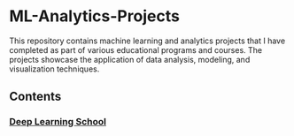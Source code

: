 # ML-Analytics-Projects
This repository contains machine learning and analytics projects that I have completed as part of various educational programs and courses. The projects showcase the application of data analysis, modeling, and visualization techniques.
## Contents
### [Deep Learning School](https://github.com/Darrifus/ML-Analytics-Projects/tree/06590650443b9b10d23d1e5271f2a8bb17636bf4/Deep%20Learning%20School)
